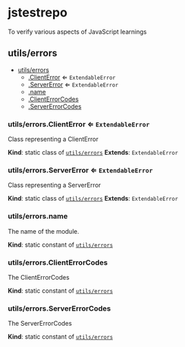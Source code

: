 # jstestrepo
To verify various aspects of JavaScript learnings

<a name="module_utils/errors"></a>

## utils/errors

* [utils/errors](#module_utils/errors)
    * [.ClientError](#module_utils/errors.ClientError) ⇐ <code>ExtendableError</code>
    * [.ServerError](#module_utils/errors.ServerError) ⇐ <code>ExtendableError</code>
    * [.name](#module_utils/errors.name)
    * [.ClientErrorCodes](#module_utils/errors.ClientErrorCodes)
    * [.ServerErrorCodes](#module_utils/errors.ServerErrorCodes)

<a name="module_utils/errors.ClientError"></a>

### utils/errors.ClientError ⇐ <code>ExtendableError</code>
Class representing a ClientError

**Kind**: static class of [<code>utils/errors</code>](#module_utils/errors)
**Extends**: <code>ExtendableError</code>
<a name="module_utils/errors.ServerError"></a>

### utils/errors.ServerError ⇐ <code>ExtendableError</code>
Class representing a ServerError

**Kind**: static class of [<code>utils/errors</code>](#module_utils/errors)
**Extends**: <code>ExtendableError</code>
<a name="module_utils/errors.name"></a>

### utils/errors.name
The name of the module.

**Kind**: static constant of [<code>utils/errors</code>](#module_utils/errors)
<a name="module_utils/errors.ClientErrorCodes"></a>

### utils/errors.ClientErrorCodes
The ClientErrorCodes

**Kind**: static constant of [<code>utils/errors</code>](#module_utils/errors)
<a name="module_utils/errors.ServerErrorCodes"></a>

### utils/errors.ServerErrorCodes
The ServerErrorCodes

**Kind**: static constant of [<code>utils/errors</code>](#module_utils/errors)

